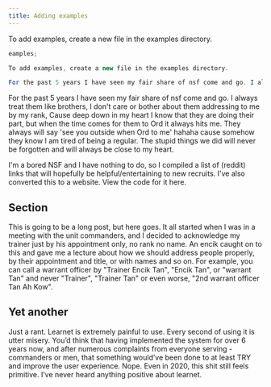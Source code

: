 ```yaml
---
title: Adding examples
---
```


To add examples, create a new file in the examples directory.

```java
eamples;

To add examples, create a new file in the examples directory. 

For the past 5 years I have seen my fair share of nsf come and go. I always treat them like brothers, I don't care or bother about them addressing to me by my rank, Cause deep down in my heart I know that they are doing their part, but when the time comes for them to Ord it always hits me. They always will say 'see you outside when Ord to me' hahaha cause somehow they know I am tired of being a regular. The stupid things we did will never be forgotten and will always be close to my heart.
```

For the past 5 years I have seen my fair share of nsf come and go. I always treat them like brothers, I don't care or bother about them addressing to me by my rank, Cause deep down in my heart I know that they are doing their part, but when the time comes for them to Ord it always hits me. They always will say 'see you outside when Ord to me' hahaha cause somehow they know I am tired of being a regular. The stupid things we did will never be forgotten and will always be close to my heart.

I'm a bored NSF and I have nothing to do, so I compiled a list of (reddit) links that will hopefully be helpful/entertaining to new recruits. I've also converted this to a website. View the code for it here.

## Section

This is going to be a long post, but here goes. It all started when I was in a meeting with the unit commanders, and I decided to acknowledge my trainer just by his appointment only, no rank no name. An encik caught on to this and gave me a lecture about how we should address people properly, by their appointment and title, or with names and so on. For example, you can call a warrant officer by "Trainer Encik Tan", "Encik Tan", or "warrant Tan" and never "Trainer", "Trainer Tan" or even worse, "2nd warrant officer Tan Ah Kow".

## Yet another 
Just a rant. Learnet is extremely painful to use. Every second of using it is utter misery. You’d think that having implemented the system for over 6 years now, and after numerous complaints from everyone serving - commanders or men, that something would’ve been done to at least TRY and improve the user experience. Nope. Even in 2020, this shit still feels primitive. I’ve never heard anything positive about learnet.